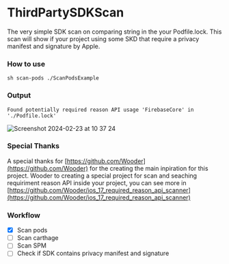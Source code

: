 # ThirdPartySDKScan

The very simple SDK scan on comparing string in the your Podfile.lock. This scan will show if your project using some SKD that require a privacy manifest and signature by Apple.

### How to use

`sh scan-pods ./ScanPodsExample`

### Output

`Found potentially required reason API usage 'FirebaseCore' in './Podfile.lock'`

![Screenshot 2024-02-23 at 10 37 24](https://github.com/didisouzacosta/ThirdPartySDKScan/assets/11352503/2f2cdbbd-ac13-4af0-a994-63afe2ef50c5)

### Special Thanks

A special thanks for [https://github.com/Wooder](https://github.com/Wooder) for the creating the main inpiration for this project.
Wooder to creating a special project for scan and seaching requiriment reason API inside your project, you can see more in [https://github.com/Wooder/ios_17_required_reason_api_scanner](https://github.com/Wooder/ios_17_required_reason_api_scanner)

### Workflow

- [x] Scan pods
- [ ] Scan carthage
- [ ] Scan SPM
- [ ] Check if SDK contains privacy manifest and signature

